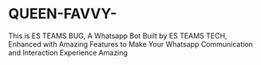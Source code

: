 # QUEEN-FAVVY-
This is ES TEAMS BUG, A Whatsapp Bot Built by ES TEAMS TECH, Enhanced with Amazing Features to Make Your Whatsapp Communication and Interaction Experience Amazing
